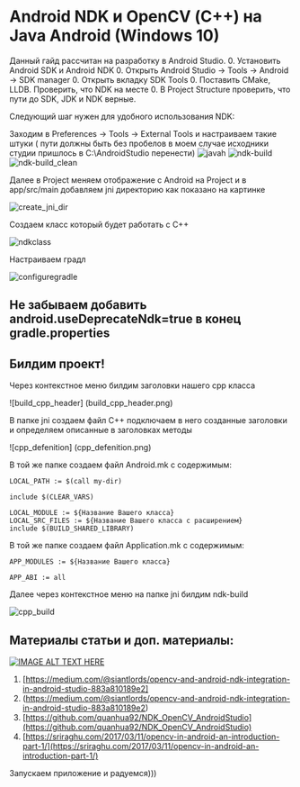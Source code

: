 # Android NDK и OpenCV (С++) на Java Android (Windows 10)
Данный гайд рассчитан на разработку в Android Studio.
0. Установить Android SDK и Android NDK
0. Открыть Android Studio -> Tools -> Android -> SDK manager
0. Открыть вкладку SDK Tools
0. Поставить CMake, LLDB. Проверить, что NDK на месте
0. В Project Structure проверить, что пути до SDK, JDK и NDK верные.

Следующий шаг нужен для удобного использования NDK:

Заходим в Preferences -> Tools -> External Tools и настраиваем такие штуки ( пути должны быть без пробелов в моем случае исходники студии пришлось в С:\AndroidStudio перенести) 
![javah](javah.png)
![ndk-build](ndk-build.png)
![ndk-build_clean](ndk-build_clean.png)

Далее в Project меняем отображение с Android на Project  и в app/src/main добавляем jni директорию как показано на картинке

![create_jni_dir](create_jni_dir.png)

Создаем класс который будет работать с С++

![ndkclass](ndkclass.png)

Настраиваем градл  

![configuregradle](configuregradle.png)

## Не забываем  добавить android.useDeprecateNdk=true  в конец gradle.properties

## Билдим проект!

Через контекстное меню  билдим заголовки нашего cpp  класса

![build_cpp_header] (build_cpp_header.png)

В папке jni cоздаем файл C++ подключаем в него созданные заголовки и определяем  описанные в заголовках методы

![cpp_defenition] (cpp_defenition.png)

В той же папке создаем файл Android.mk с содержимым:

```
LOCAL_PATH := $(call my-dir)

include $(CLEAR_VARS)

LOCAL_MODULE := ${Название Вашего класса} 
LOCAL_SRC_FILES := ${Название Вашего класса с расширением}
include $(BUILD_SHARED_LIBRARY)
```

В той же папке создаем файл Application.mk с содержимым:

```
APP_MODULES := ${Название Вашего класса}

APP_ABI := all
```

Далее через контекстное меню на папке jni билдим ndk-build

![cpp_build](cpp_build.png)   

## Материалы статьи и доп. материалы:

[![IMAGE ALT TEXT HERE](http://img.youtube.com/vi/RmPuwdxR1qs/0.jpg)](http://www.youtube.com/watch?v=RmPuwdxR1qs)

1. [https://medium.com/@siantlords/opencv-and-android-ndk-integration-in-android-studio-883a810189e2]
2. (https://medium.com/@siantlords/opencv-and-android-ndk-integration-in-android-studio-883a810189e2)
3. [https://github.com/quanhua92/NDK_OpenCV_AndroidStudio](https://github.com/quanhua92/NDK_OpenCV_AndroidStudio)
4. [https://sriraghu.com/2017/03/11/opencv-in-android-an-introduction-part-1/](https://sriraghu.com/2017/03/11/opencv-in-android-an-introduction-part-1/)

Запускаем приложение и радуемся)))









